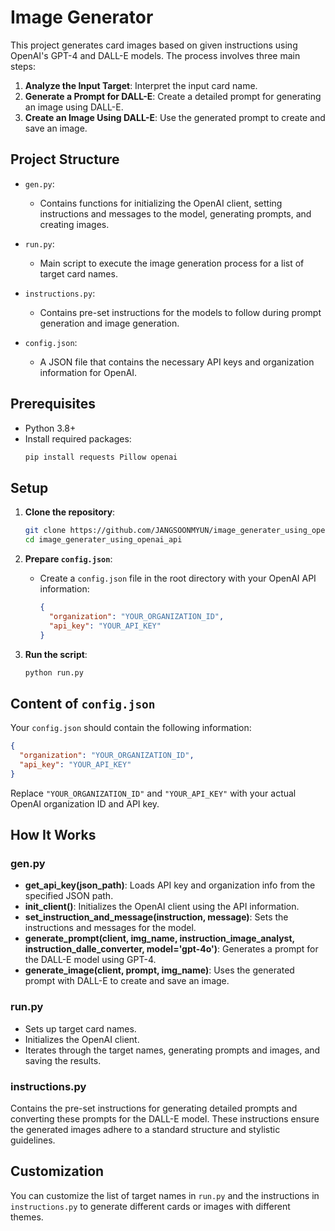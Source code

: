 # Image Generator

This project generates card images based on given instructions using OpenAI's GPT-4 and DALL-E models. The process involves three main steps:

1. **Analyze the Input Target**: Interpret the input card name.
2. **Generate a Prompt for DALL-E**: Create a detailed prompt for generating an image using DALL-E.
3. **Create an Image Using DALL-E**: Use the generated prompt to create and save an image.

## Project Structure

- `gen.py`: 
  - Contains functions for initializing the OpenAI client, setting instructions and messages to the model, generating prompts, and creating images.
  
- `run.py`: 
  - Main script to execute the image generation process for a list of target card names.
  
- `instructions.py`: 
  - Contains pre-set instructions for the models to follow during prompt generation and image generation.
  
- `config.json`: 
  - A JSON file that contains the necessary API keys and organization information for OpenAI.

## Prerequisites

- Python 3.8+
- Install required packages:
  ```sh
  pip install requests Pillow openai
  ```

## Setup

1. **Clone the repository**:
    ```sh
    git clone https://github.com/JANGSOONMYUN/image_generater_using_openai_api
    cd image_generater_using_openai_api
    ```

2. **Prepare `config.json`**:
    - Create a `config.json` file in the root directory with your OpenAI API information:

      ```json
      {
        "organization": "YOUR_ORGANIZATION_ID",
        "api_key": "YOUR_API_KEY"
      }
      ```

3. **Run the script**:
    ```sh
    python run.py
    ```

## Content of `config.json`

Your `config.json` should contain the following information:

```json
{
  "organization": "YOUR_ORGANIZATION_ID",
  "api_key": "YOUR_API_KEY"
}
```

Replace `"YOUR_ORGANIZATION_ID"` and `"YOUR_API_KEY"` with your actual OpenAI organization ID and API key.

## How It Works

### gen.py

- **get_api_key(json_path)**: Loads API key and organization info from the specified JSON path.
- **init_client()**: Initializes the OpenAI client using the API information.
- **set_instruction_and_message(instruction, message)**: Sets the instructions and messages for the model.
- **generate_prompt(client, img_name, instruction_image_analyst, instruction_dalle_converter, model='gpt-4o')**: 
  Generates a prompt for the DALL-E model using GPT-4.
- **generate_image(client, prompt, img_name)**: Uses the generated prompt with DALL-E to create and save an image.

### run.py

- Sets up target card names.
- Initializes the OpenAI client.
- Iterates through the target names, generating prompts and images, and saving the results.

### instructions.py

Contains the pre-set instructions for generating detailed prompts and converting these prompts for the DALL-E model. These instructions ensure the generated images adhere to a standard structure and stylistic guidelines.

## Customization

You can customize the list of target names in `run.py` and the instructions in `instructions.py` to generate different cards or images with different themes.